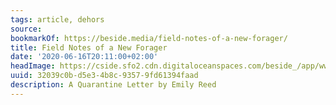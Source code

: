```yaml
---
tags: article, dehors
source:
bookmarkOf: https://beside.media/field-notes-of-a-new-forager/
title: Field Notes of a New Forager
date: '2020-06-16T20:11:00+02:00'
headImage: https://cside.sfo2.cdn.digitaloceanspaces.com/beside_/app/www/2020/06/emily_reed_thumbnail1.jpg
uuid: 32039c0b-d5e3-4b8c-9357-9fd61394faad
description: A Quarantine Letter by Emily Reed
---
```


